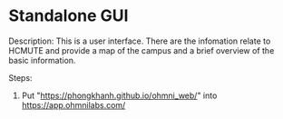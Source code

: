 # Standalone GUI

Description:
This is a user interface. There are the infomation relate to HCMUTE and provide a map of the campus and a brief overview of the basic information.

Steps:
 1. Put "https://phongkhanh.github.io/ohmni_web/" into https://app.ohmnilabs.com/
 


